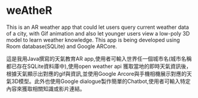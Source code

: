 # weAtheR
This is an AR weather app that could let users query current weather data of a city, with Gif animation and also let younger users view a low-poly 3D model to learn weather knowledge.
This app is being developed using Room database(SQLite) and Google ARCore.

這是我用Java撰寫的天氣教育AR app,使用者可輸入世界任一個城市名(城市名稱都已存在SQLite資料庫中),使用open weather api 獲取當地的即時天氣資訊後，根據天氣顯示出對應的gif與資訊,並使用Google Arcore與手機相機展示對應的天氣3D模型。此外也使用Google dialogue製作簡單的Chatbot,使用者可輸入特定內容來獲取相關知識或影片連結。
